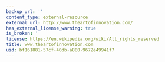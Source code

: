 ```yaml
---
backup_url: ''
content_type: external-resource
external_url: http://www.theartofinnovation.com/
has_external_license_warning: true
is_broken: ''
license: https://en.wikipedia.org/wiki/All_rights_reserved
title: www.theartofinnovation.com
uid: bf161881-57cf-40db-a880-9672e49941f7
---
```

